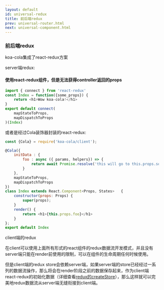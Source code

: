 ```yaml
---
layout: default
id: universal-redux
title: 前后端redux
prev: universal-router.html
next: universal-component.html
---
```




### 前后端redux

koa-cola集成了react-redux方案

server端redux:

#### 使用react-redux组件，但是无法获得controller返回的props

```javascript
import { connect } from 'react-redux'
const Index = function({some_props}) {
    return <h1>Wow koa-cola!</h1>
}
export default connect(
    mapStateToProps,
    mapDispatchToProps
)(Index)
```

或者是经过Cola装饰器封装的react-redux:

```javascript
const {Cola} = require('koa-cola/client');

@Cola({
    initData : {
        foo : async ({ params, helpers}) => {
            return await Promise.resolve('this will go to this.props.some_props')
        }
    },
    mapStateToProps,
    mapDispatchToProps
})
class Index extends React.Component<Props, States>   {
    constructor(props: Props) {
        super(props);
    }
    render() {
        return <h1>{this.props.foo}</h1>
    }
};
export default Index
```

client端的redux

在client可以使用上面所有形式的react组件的redux数据流开发模式，并且没有server端只能在render前使用的限制，可以在组件的生命周期任何时候使用。

但是client端的redux store会依赖server端，如果server端的store已经经过一系列的数据流操作，那么将会在render阶段之前的数据保存起来，作为client端react-redux的初始化数据（详细查看[redux的createStore](http://redux.js.org/docs/api/createStore.html)），那么这样就可以完美地redux数据流从server端无缝衔接到client端。